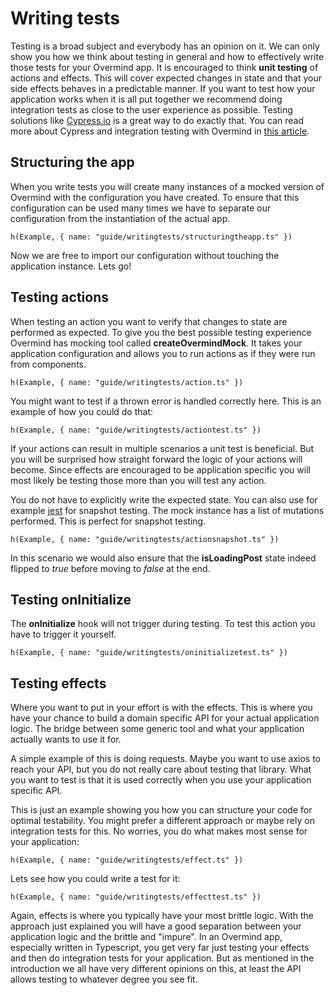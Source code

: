 # Writing tests

Testing is a broad subject and everybody has an opinion on it. We can only show you how we think about testing in general and how to effectively write those tests for your Overmind app. It is encouraged to think **unit testing** of actions and effects. This will cover expected changes in state and that your side effects behaves in a predictable manner. If you want to test how your application works when it is all put together we recommend doing integration tests as close to the user experience as possible. Testing solutions like [Cypress.io](https://www.cypress.io/) is a great way to do exactly that. You can read more about Cypress and integration testing with Overmind in [this article](https://www.cypress.io/blog/2019/02/28/shrink-the-untestable-code-with-app-actions-and-effects/#).

## Structuring the app

When you write tests you will create many instances of a mocked version of Overmind with the configuration you have created. To ensure that this configuration can be used many times we have to separate our configuration from the instantiation of the actual app.

```marksy
h(Example, { name: "guide/writingtests/structuringtheapp.ts" })
```

Now we are free to import our configuration without touching the application instance. Lets go!

## Testing actions

When testing an action you want to verify that changes to state are performed as expected. To give you the best possible testing experience Overmind has mocking tool called **createOvermindMock**. It takes your application configuration and allows you to run actions as if they were run from components.

```marksy
h(Example, { name: "guide/writingtests/action.ts" })
```

You might want to test if a thrown error is handled correctly here. This is an example of how you could do that:

```marksy
h(Example, { name: "guide/writingtests/actiontest.ts" })
```

If your actions can result in multiple scenarios a unit test is beneficial. But you will be surprised how straight forward the logic of your actions will become. Since effects are encouraged to be application specific you will most likely be testing those more than you will test any action.

You do not have to explicitly write the expected state. You can also use for example [jest]() for snapshot testing. The mock instance has a list of mutations performed. This is perfect for snapshot testing.

```marksy
h(Example, { name: "guide/writingtests/actionsnapshot.ts" })
```

In this scenario we would also ensure that the **isLoadingPost** state indeed flipped to *true* before moving to *false* at the end.

## Testing onInitialize

The **onInitialize** hook will not trigger during testing. To test this action you have to trigger it yourself.

```marksy
h(Example, { name: "guide/writingtests/oninitializetest.ts" })
```


## Testing effects

Where you want to put in your effort is with the effects. This is where you have your chance to build a domain specific API for your actual application logic. The bridge between some generic tool and what your application actually wants to use it for.

A simple example of this is doing requests. Maybe you want to use axios to reach your API, but you do not really care about testing that library. What you want to test is that it is used correctly when you use your application specific API.

This is just an example showing you how you can structure your code for optimal testability. You might prefer a different approach or maybe rely on integration tests for this. No worries, you do what makes most sense for your application:

```marksy
h(Example, { name: "guide/writingtests/effect.ts" })
```

Lets see how you could write a test for it:

```marksy
h(Example, { name: "guide/writingtests/effecttest.ts" })
```

Again, effects is where you typically have your most brittle logic. With the approach just explained you will have a good separation between your application logic and the brittle and "impure". In an Overmind app, especially written in Typescript, you get very far just testing your effects and then do integration tests for your application. But as mentioned in the introduction we all have very different opinions on this, at least the API allows testing to whatever degree you see fit.